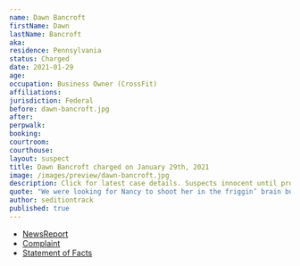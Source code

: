 ```yaml
---
name: Dawn Bancroft
firstName: Dawn
lastName: Bancroft
aka:
residence: Pennsylvania
status: Charged
date: 2021-01-29
age:
occupation: Business Owner (CrossFit)
affiliations:
jurisdiction: Federal
before: dawn-bancroft.jpg
after:
perpwalk:
booking:
courtroom:
courthouse:
layout: suspect
title: Dawn Bancroft charged on January 29th, 2021
image: /images/preview/dawn-bancroft.jpg
description: Click for latest case details. Suspects innocent until proven guilty.
quote: "We were looking for Nancy to shoot her in the friggin’ brain but we didn’t find her."
author: seditiontrack
published: true
---
```


- [NewsReport](https://www.mcall.com/news/police/mc-nws-pennsylvania-women-charged-in-capitol-siege-20210130-zsgjdrfdibgpboyuatcphtlaxq-story.html)
- [Complaint](https://www.justice.gov/opa/page/file/1362581/download)
- [Statement of Facts](https://www.justice.gov/opa/page/file/1362581/download)

